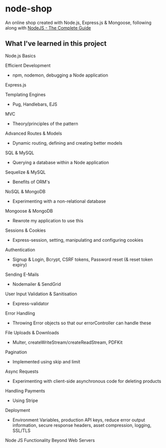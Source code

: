 # node-shop

An online shop created with Node.js, Express.js & Mongoose, following along with [NodeJS - The Complete Guide](https://www.udemy.com/course/nodejs-the-complete-guide/)


## What I've learned in this project

Node.js Basics

Efficient Development
- npm, nodemon, debugging a Node application

Express.js

Templating Engines
- Pug, Handlebars, EJS

MVC
- Theory/principles of the pattern

Advanced Routes & Models
- Dynamic routing, defining and creating better models

SQL & MySQL 
- Querying a database within a Node application

Sequelize & MySQL
- Benefits of ORM's

NoSQL & MongoDB 
- Experimenting with a non-relational database

Mongoose & MongoDB 
- Rewrote my application to use this

Sessions & Cookies 
- Express-session, setting, manipulating and configuring cookies

Authentication 
- Signup & Login, Bcrypt, CSRF tokens, Password reset (& reset token expiry)

Sending E-Mails 
- Nodemailer & SendGrid

User Input Validation & Sanitisation 
- Express-validator

Error Handling 
- Throwing Error objects so that our errorController can handle these

File Uploads & Downloads 
- Multer, createWriteStream/createReadStream, PDFKit

Pagination
- Implemented using skip and limit

Async Requests
- Experimenting with client-side asynchronous code for deleting products

Handling Payments
- Using Stripe

Deployment
- Environment Variables, production API keys, reduce error output information, secure response headers, asset compression, logging, SSL/TLS

Node JS Functionality Beyond Web Servers
